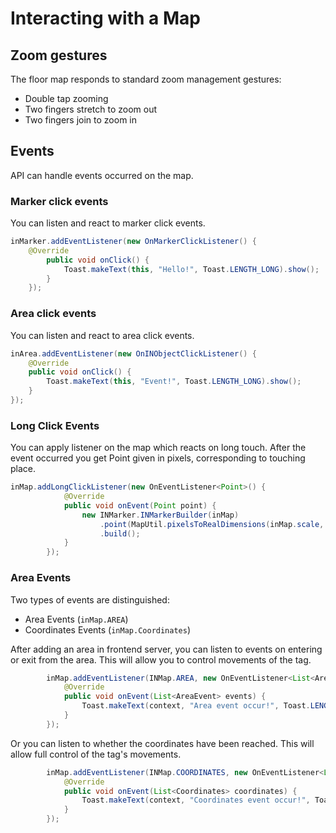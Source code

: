 # __Interacting with a Map__

## __Zoom gestures__

The floor map responds to standard zoom management gestures:
- Double tap zooming
- Two fingers stretch to zoom out
- Two fingers join to zoom in

## __Events__

API can handle events occurred on the map.

### __Marker click events__

You can listen and react to marker click events.  

```java
inMarker.addEventListener(new OnMarkerClickListener() {
    @Override
        public void onClick() {
            Toast.makeText(this, "Hello!", Toast.LENGTH_LONG).show();
        }
    });
```

### __Area click events__

You can listen and react to area click events.  

```java
inArea.addEventListener(new OnINObjectClickListener() {
	@Override
	public void onClick() {
		Toast.makeText(this, "Event!", Toast.LENGTH_LONG).show();
	}
});
```

### __Long Click Events__

You can apply listener on the map which reacts on long touch.
After the event occurred you get Point given in pixels, corresponding to touching place.

```java
inMap.addLongClickListener(new OnEventListener<Point>() {
            @Override
            public void onEvent(Point point) {
                new INMarker.INMarkerBuilder(inMap)
                    .point(MapUtil.pixelsToRealDimensions(inMap.scale, point))
                    .build();
            }
        });
```

### __Area Events__

Two types of events are distinguished:
- Area Events (```inMap.AREA```)
- Coordinates Events (```inMap.Coordinates```)

After adding an area in frontend server, you can listen to events on entering or exit from the area.
This will allow you to control movements of the tag.

```java
        inMap.addEventListener(INMap.AREA, new OnEventListener<List<AreaEvent>>() {
            @Override
            public void onEvent(List<AreaEvent> events) {
                Toast.makeText(context, "Area event occur!", Toast.LENGTH_LONG).show();
            }
        });
```

Or you can listen to whether the coordinates have been reached.
This will allow full control of the tag's movements.


```java
        inMap.addEventListener(INMap.COORDINATES, new OnEventListener<List<Coordinates>>() {
            @Override
            public void onEvent(List<Coordinates> coordinates) {
                Toast.makeText(context, "Coordinates event occur!", Toast.LENGTH_LONG).show();
            }
        });
```
